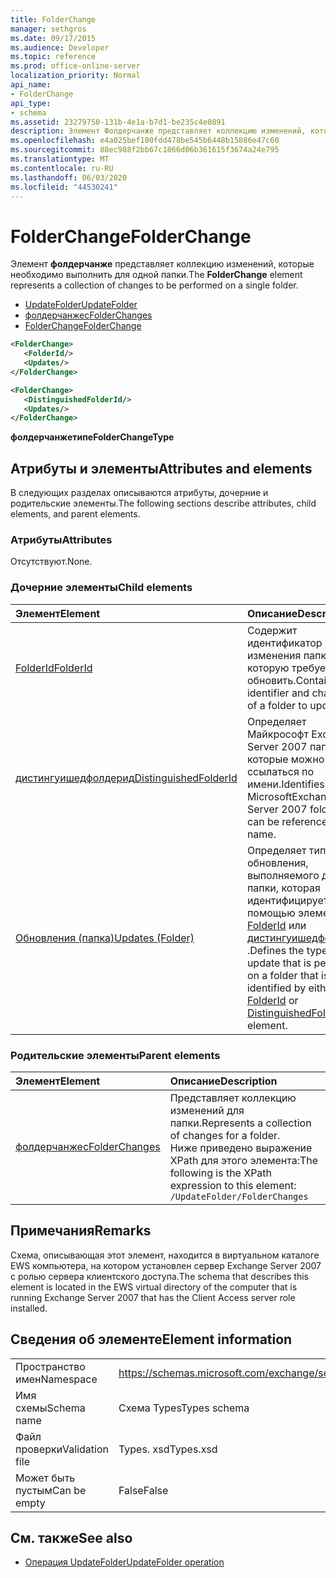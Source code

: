 ```yaml
---
title: FolderChange
manager: sethgros
ms.date: 09/17/2015
ms.audience: Developer
ms.topic: reference
ms.prod: office-online-server
localization_priority: Normal
api_name:
- FolderChange
api_type:
- schema
ms.assetid: 23279750-131b-4e1a-b7d1-be235c4e0891
description: Элемент Фолдерчанже представляет коллекцию изменений, которые необходимо выполнить для одной папки.
ms.openlocfilehash: e4a025bef100fdd478be545b6448b15886e47c60
ms.sourcegitcommit: 88ec988f2bb67c1866d06b361615f3674a24e795
ms.translationtype: MT
ms.contentlocale: ru-RU
ms.lasthandoff: 06/03/2020
ms.locfileid: "44530241"
---
```

# <a name="folderchange"></a><span data-ttu-id="d6425-103">FolderChange</span><span class="sxs-lookup"><span data-stu-id="d6425-103">FolderChange</span></span>

<span data-ttu-id="d6425-104">Элемент **фолдерчанже** представляет коллекцию изменений, которые необходимо выполнить для одной папки.</span><span class="sxs-lookup"><span data-stu-id="d6425-104">The **FolderChange** element represents a collection of changes to be performed on a single folder.</span></span> 
  
- [<span data-ttu-id="d6425-105">UpdateFolder</span><span class="sxs-lookup"><span data-stu-id="d6425-105">UpdateFolder</span></span>](updatefolder.md) 
- [<span data-ttu-id="d6425-106">фолдерчанжес</span><span class="sxs-lookup"><span data-stu-id="d6425-106">FolderChanges</span></span>](folderchanges.md) 
- [<span data-ttu-id="d6425-107">FolderChange</span><span class="sxs-lookup"><span data-stu-id="d6425-107">FolderChange</span></span>](folderchange.md)
  
```xml
<FolderChange>
   <FolderId/>
   <Updates/>
</FolderChange>
```

```xml
<FolderChange>
   <DistinguishedFolderId/>
   <Updates/>
</FolderChange>
```

<span data-ttu-id="d6425-108">**фолдерчанжетипе**</span><span class="sxs-lookup"><span data-stu-id="d6425-108">**FolderChangeType**</span></span>

## <a name="attributes-and-elements"></a><span data-ttu-id="d6425-109">Атрибуты и элементы</span><span class="sxs-lookup"><span data-stu-id="d6425-109">Attributes and elements</span></span>

<span data-ttu-id="d6425-110">В следующих разделах описываются атрибуты, дочерние и родительские элементы.</span><span class="sxs-lookup"><span data-stu-id="d6425-110">The following sections describe attributes, child elements, and parent elements.</span></span>
  
### <a name="attributes"></a><span data-ttu-id="d6425-111">Атрибуты</span><span class="sxs-lookup"><span data-stu-id="d6425-111">Attributes</span></span>

<span data-ttu-id="d6425-112">Отсутствуют.</span><span class="sxs-lookup"><span data-stu-id="d6425-112">None.</span></span>
  
### <a name="child-elements"></a><span data-ttu-id="d6425-113">Дочерние элементы</span><span class="sxs-lookup"><span data-stu-id="d6425-113">Child elements</span></span>

|<span data-ttu-id="d6425-114">**Элемент**</span><span class="sxs-lookup"><span data-stu-id="d6425-114">**Element**</span></span>|<span data-ttu-id="d6425-115">**Описание**</span><span class="sxs-lookup"><span data-stu-id="d6425-115">**Description**</span></span>|
|:-----|:-----|
|[<span data-ttu-id="d6425-116">FolderId</span><span class="sxs-lookup"><span data-stu-id="d6425-116">FolderId</span></span>](folderid.md) <br/> |<span data-ttu-id="d6425-117">Содержит идентификатор и ключ изменения папки, которую требуется обновить.</span><span class="sxs-lookup"><span data-stu-id="d6425-117">Contains the identifier and change key of a folder to update.</span></span>  <br/> |
|[<span data-ttu-id="d6425-118">дистингуишедфолдерид</span><span class="sxs-lookup"><span data-stu-id="d6425-118">DistinguishedFolderId</span></span>](distinguishedfolderid.md) <br/> |<span data-ttu-id="d6425-119">Определяет Майкрософт Exchange Server 2007 папок, на которые можно ссылаться по имени.</span><span class="sxs-lookup"><span data-stu-id="d6425-119">Identifies MicrosoftExchange Server 2007 folders that can be referenced by name.</span></span>  <br/> |
|[<span data-ttu-id="d6425-120">Обновления (папка)</span><span class="sxs-lookup"><span data-stu-id="d6425-120">Updates (Folder)</span></span>](updates-folder.md) <br/> |<span data-ttu-id="d6425-121">Определяет тип обновления, выполняемого для папки, которая идентифицируется с помощью элемента [FolderId](folderid.md) или [дистингуишедфолдерид](distinguishedfolderid.md) .</span><span class="sxs-lookup"><span data-stu-id="d6425-121">Defines the type of update that is performed on a folder that is identified by either the [FolderId](folderid.md) or [DistinguishedFolderId](distinguishedfolderid.md) element.</span></span>  <br/> |
   
### <a name="parent-elements"></a><span data-ttu-id="d6425-122">Родительские элементы</span><span class="sxs-lookup"><span data-stu-id="d6425-122">Parent elements</span></span>

|<span data-ttu-id="d6425-123">**Элемент**</span><span class="sxs-lookup"><span data-stu-id="d6425-123">**Element**</span></span>|<span data-ttu-id="d6425-124">**Описание**</span><span class="sxs-lookup"><span data-stu-id="d6425-124">**Description**</span></span>|
|:-----|:-----|
|[<span data-ttu-id="d6425-125">фолдерчанжес</span><span class="sxs-lookup"><span data-stu-id="d6425-125">FolderChanges</span></span>](folderchanges.md) <br/> |<span data-ttu-id="d6425-126">Представляет коллекцию изменений для папки.</span><span class="sxs-lookup"><span data-stu-id="d6425-126">Represents a collection of changes for a folder.</span></span>  <br/> <span data-ttu-id="d6425-127">Ниже приведено выражение XPath для этого элемента:</span><span class="sxs-lookup"><span data-stu-id="d6425-127">The following is the XPath expression to this element:</span></span>  <br/>  `/UpdateFolder/FolderChanges` <br/> |
   
## <a name="remarks"></a><span data-ttu-id="d6425-128">Примечания</span><span class="sxs-lookup"><span data-stu-id="d6425-128">Remarks</span></span>

<span data-ttu-id="d6425-129">Схема, описывающая этот элемент, находится в виртуальном каталоге EWS компьютера, на котором установлен сервер Exchange Server 2007 с ролью сервера клиентского доступа.</span><span class="sxs-lookup"><span data-stu-id="d6425-129">The schema that describes this element is located in the EWS virtual directory of the computer that is running Exchange Server 2007 that has the Client Access server role installed.</span></span>
  
## <a name="element-information"></a><span data-ttu-id="d6425-130">Сведения об элементе</span><span class="sxs-lookup"><span data-stu-id="d6425-130">Element information</span></span>

|||
|:-----|:-----|
|<span data-ttu-id="d6425-131">Пространство имен</span><span class="sxs-lookup"><span data-stu-id="d6425-131">Namespace</span></span>  <br/> |https://schemas.microsoft.com/exchange/services/2006/types  <br/> |
|<span data-ttu-id="d6425-132">Имя схемы</span><span class="sxs-lookup"><span data-stu-id="d6425-132">Schema name</span></span>  <br/> |<span data-ttu-id="d6425-133">Схема Types</span><span class="sxs-lookup"><span data-stu-id="d6425-133">Types schema</span></span>  <br/> |
|<span data-ttu-id="d6425-134">Файл проверки</span><span class="sxs-lookup"><span data-stu-id="d6425-134">Validation file</span></span>  <br/> |<span data-ttu-id="d6425-135">Types. xsd</span><span class="sxs-lookup"><span data-stu-id="d6425-135">Types.xsd</span></span>  <br/> |
|<span data-ttu-id="d6425-136">Может быть пустым</span><span class="sxs-lookup"><span data-stu-id="d6425-136">Can be empty</span></span>  <br/> |<span data-ttu-id="d6425-137">False</span><span class="sxs-lookup"><span data-stu-id="d6425-137">False</span></span>  <br/> |
   
## <a name="see-also"></a><span data-ttu-id="d6425-138">См. также</span><span class="sxs-lookup"><span data-stu-id="d6425-138">See also</span></span>

- [<span data-ttu-id="d6425-139">Операция UpdateFolder</span><span class="sxs-lookup"><span data-stu-id="d6425-139">UpdateFolder operation</span></span>](updatefolder-operation.md)

